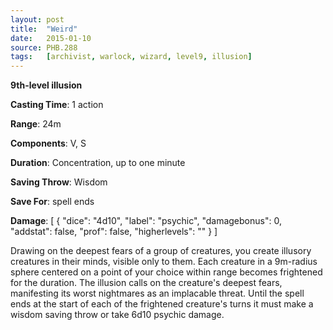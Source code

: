 ```yaml
---
layout: post
title:  "Weird"
date:   2015-01-10
source: PHB.288
tags:   [archivist, warlock, wizard, level9, illusion]
---
```


**9th-level illusion**

**Casting Time**: 1 action

**Range**: 24m

**Components**: V, S

**Duration**: Concentration, up to one minute

**Saving Throw**: Wisdom

**Save For**: spell ends

**Damage**: [ { "dice": "4d10", "label": "psychic", "damagebonus": 0, "addstat": false, "prof": false, "higherlevels": "" } ]

Drawing on the deepest fears of a group of creatures, you create illusory creatures in their minds, visible only to them. Each creature in a 9m-radius sphere centered on a point of your choice within range becomes frightened for the duration. The illusion calls on the creature's deepest fears, manifesting its worst nightmares as an implacable threat. Until the spell ends at the start of each of the frightened creature's turns it must make a wisdom saving throw or take 6d10 psychic damage.
